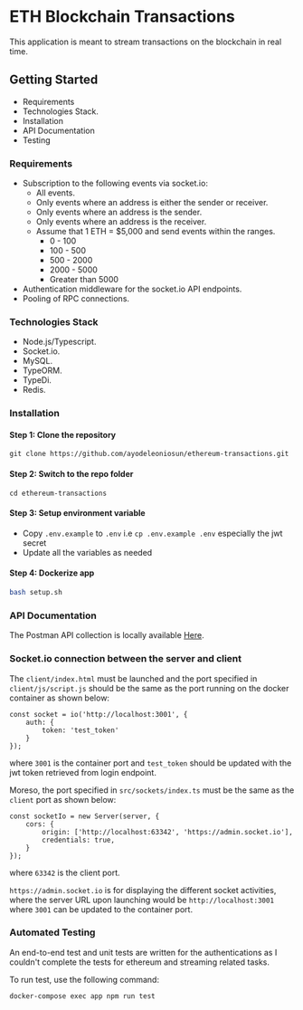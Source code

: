 # ETH Blockchain Transactions

This application is meant to stream transactions on the blockchain in real time.

## Getting Started

* Requirements
* Technologies Stack.
* Installation
* API Documentation
* Testing

### Requirements

* Subscription to the following events via socket.io:
    * All events.
    * Only events where an address is either the sender or receiver.
    * Only events where an address is the sender.
    * Only events where an address is the receiver.
    * Assume that 1 ETH = $5,000 and send events within the ranges.
        * 0 - 100
        * 100 - 500
        * 500 - 2000
        * 2000 - 5000
        * Greater than 5000
* Authentication middleware for the socket.io API endpoints.
* Pooling of RPC connections.

### Technologies Stack

* Node.js/Typescript.
* Socket.io.
* MySQL.
* TypeORM.
* TypeDi.
* Redis.

### Installation

#### Step 1: Clone the repository

```shell
git clone https://github.com/ayodeleoniosun/ethereum-transactions.git
```

#### Step 2: Switch to the repo folder

```shell
cd ethereum-transactions
```

#### Step 3: Setup environment variable

- Copy `.env.example` to `.env` i.e `cp .env.example .env` especially the jwt secret
- Update all the variables as needed

#### Step 4: Dockerize app

```bash
bash setup.sh
```

### API Documentation

The Postman API collection is locally available [Here](./src/docs/postman_collection.json). <br/>

### Socket.io connection between the server and client

The `client/index.html` must be launched and the port specified in `client/js/script.js` should be the same as the port
running on the docker container as shown below:

```
const socket = io('http://localhost:3001', {
    auth: {
        token: 'test_token'
    }
});
```

where `3001` is the container port and `test_token` should be updated with the jwt token retrieved from login endpoint.

Moreso, the port specified in `src/sockets/index.ts` must be the same as the `client` port as shown below:

```
const socketIo = new Server(server, {
    cors: {
        origin: ['http://localhost:63342', 'https://admin.socket.io'],
        credentials: true,
    }
});
```

where `63342` is the client port.

`https://admin.socket.io` is for displaying the different socket activities, where the server URL upon launching would
be `http://localhost:3001` where `3001` can be updated to the container port.

### Automated Testing

An end-to-end test and unit tests are written for the authentications as I couldn't complete the tests for ethereum and
streaming related tasks. <br/>

To run test, use the following command:

```bash
docker-compose exec app npm run test
```

